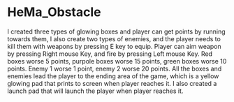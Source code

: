 # HeMa_Obstacle

I created three types of glowing boxes and player can get points by running towards them, I also create two types of enemies, and the player needs to kill them with weapons by pressing E key to equip. Player can aim weapon by pressing Right mouse Key, and fire by pressing Left mouse Key.
Red boxes worse 5 points, purpole boxes worse 15 points, green boxes worse 10 points. Enemy 1 worse 1 point, enemy 2 worse 20 points. 
All the boxes and enemies lead the player to the ending area of the game, which is a yellow glowing pad that prints to screen when player reaches it.
I also created a launch pad that will launch the player when player reaches it. 

